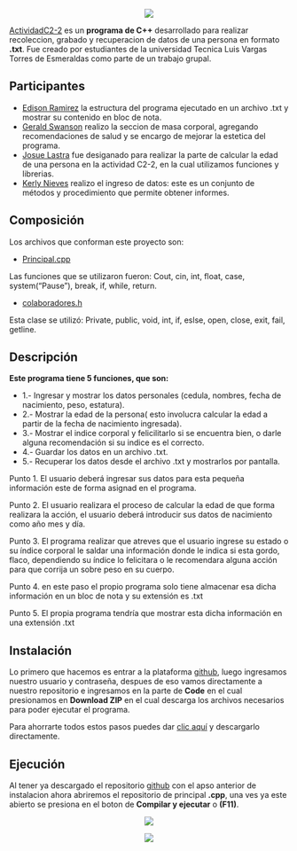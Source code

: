<p align="center"><a href="https://github.com/LEOITOO56/ActividadC2-2" target="_blank">
    <img src="https://s2.aconvert.com/convert/p3r68-cdx67/ti0kn-tkss5.png">
</a></p>

[ActividadC2-2][1] es un **programa de C++** desarrollado para realizar recoleccion, 
grabado y recuperacion de datos de una persona en formato **.txt**. Fue creado por estudiantes de 
la universidad Tecnica Luis Vargas Torres de Esmeraldas como parte de un trabajo grupal.
 
Participantes
-------------

* [Edison Ramirez][2] la estructura del programa  ejecutado en un archivo .txt y mostrar su contenido en bloc de nota.
* [Gerald Swanson][3] realizo la seccion de masa corporal, agregando recomendaciones de salud y se encargo de mejorar la estetica del programa.
* [Josue Lastra][4] fue desiganado para realizar la parte de calcular la edad de una persona en la actividad C2-2, en la cual utilizamos funciones y librerias.
* [Kerly Nieves][5] realizo el ingreso de datos: este es un conjunto de métodos y procedimiento que permite obtener informes.

Composición
-----------

Los archivos que conforman este proyecto son:

* [Principal.cpp][6] 

Las funciones  que se utilizaron fueron:
Cout, cin, int, float, case, system(“Pause”), break, if, while, return.

* [colaboradores.h][7]

Esta clase se utilizó:
Private, public, void, int, if, eslse, open, close, exit, fail, getline.

Descripción
-----------

**Este programa tiene 5 funciones, que son:**

* 1.- Ingresar y mostrar los datos personales (cedula, nombres, fecha de nacimiento, peso, estatura).
* 2.- Mostrar la edad de la persona( esto involucra calcular la edad a partir de la fecha de nacimiento ingresada).
* 3.- Mostrar el indice corporal y felicilitarlo si se encuentra bien,  o darle alguna recomendación si su indice es el correcto.
* 4.- Guardar los datos en un archivo .txt.
* 5.- Recuperar los datos desde el archivo .txt y mostrarlos por pantalla.

Punto 1. El usuario deberá  ingresar sus datos para  esta pequeña información  este de forma asignad en el programa.

Punto 2. El usuario realizara el proceso de calcular la edad de que forma  realizara la acción, el usuario deberá introducir sus datos de nacimiento como año mes y día.

Punto 3. El programa realizar que atreves   que el usuario ingrese su estado o su índice corporal le saldar una información donde le indica si esta gordo, 
flaco, dependiendo su índice lo felicitara o le recomendara alguna acción para que corrija un sobre peso en su cuerpo.

Punto 4. en este paso el propio programa solo tiene almacenar esa dicha información en un bloc de nota y su extensión es .txt

Punto 5. El propia programa tendría que mostrar esta dicha información en una extensión .txt

Instalación
-----------

Lo primero que hacemos es entrar a la plataforma [github][8], 
luego ingresamos nuestro usuario y contraseña, 
despues de eso vamos directamente a nuestro repositorio 
e ingresamos en la parte de **Code** en el cual presionamos 
en **Download ZIP** en el cual descarga los archivos necesarios para
poder ejecutar el programa.

Para ahorrarte todos estos pasos puedes dar [clic aquí][9] y descargarlo directamente.

Ejecución
---------

Al tener ya descargado el repositorio [github][8] con el apso anterior de instalacion ahora abriremos el repositorio de principal **.cpp**, 
una ves ya este abierto se presiona en el boton de **Compilar y ejecutar** o **(F11)**.

<p align="center"><a href="https://github.com/LEOITOO56/ActividadC2-2" target="_blank">
    <img src="https://s2.aconvert.com/convert/p3r68-cdx67/tbkq8-s9cmt.png">
</a></p>

<p align="center"><a href="https://github.com/LEOITOO56/ActividadC2-2" target="_blank">
    <img src="https://i.ibb.co/8zVdzN1/sadfasdfasdf.png">
</a></p>

[1]: https://github.com/LEOITOO56/ActividadC2-2
[2]: https://github.com/LEOITOO56
[3]: https://github.com/gerswanb
[4]: https://github.com/josuesamuellastra
[5]: https://github.com/kerlynieve
[6]: https://github.com/LEOITOO56/ActividadC2-2/blob/main/Principal.cpp
[7]: https://github.com/LEOITOO56/ActividadC2-2/blob/main/colaboradores.h
[8]: https://github.com/
[9]: https://github.com/LEOITOO56/ActividadC2-2/archive/refs/heads/main.zip
